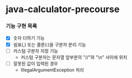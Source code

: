 # java-calculator-precourse

### 기능 구현 목록
- [x] 숫자 더하기 기능
- [x] 쉼표(,) 또는 콜론(:)을 구분자 분리 기능
- [ ] 커스텀 구분자 지정 기능
  - 커스텀 구분자는 문자열 앞부분의 "//"와 "\n" 사이에 위치
- [ ] 잘못된 값이 입력된 경우
  - IllegalArgumentException 처리

